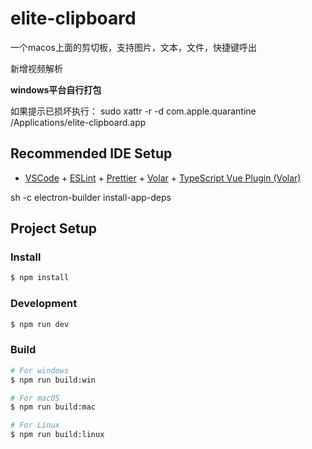 # elite-clipboard

一个macos上面的剪切板，支持图片，文本，文件，快捷键呼出

新增视频解析

**windows平台自行打包**

如果提示已损坏执行：
sudo xattr -r -d com.apple.quarantine /Applications/elite-clipboard.app

## Recommended IDE Setup

- [VSCode](https://code.visualstudio.com/) + [ESLint](https://marketplace.visualstudio.com/items?itemName=dbaeumer.vscode-eslint) + [Prettier](https://marketplace.visualstudio.com/items?itemName=esbenp.prettier-vscode) + [Volar](https://marketplace.visualstudio.com/items?itemName=Vue.volar) + [TypeScript Vue Plugin (Volar)](https://marketplace.visualstudio.com/items?itemName=Vue.vscode-typescript-vue-plugin)

sh -c electron-builder install-app-deps

## Project Setup

### Install

```bash
$ npm install
```

### Development

```bash
$ npm run dev
```

### Build

```bash
# For windows
$ npm run build:win

# For macOS
$ npm run build:mac

# For Linux
$ npm run build:linux
```
